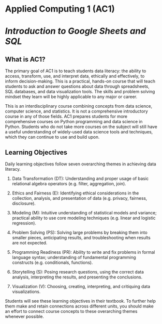 # Applied Computing 1 (AC1)
# *Introduction to Google Sheets and SQL*

## What is AC1?

The primary goal of AC1 is to teach students data literacy: the ability to
access, transform, use, and interpret data, ethically and effectively, to inform
decision-making. This is a practical, hands-on course that will teach students
to ask and answer questions about data through spreadsheets, SQL databases, and
data visualization tools. The skills and problem solving mindset they learn will
be highly applicable to any major or career.

This is an interdisciplinary course combining concepts from data science,
computer science, and statistics. It is not a comprehensive introductory
course in any of those fields. AC1 prepares students for more comprehensive
courses on Python programming and data science in Python. Students
who do not take more courses on the subject will still have a useful
understanding of widely-used data science tools and techniques, which they can
continue to use and build upon.

## Learning Objectives

Daily learning objectives follow seven overarching themes in achieving data
literacy.

1.  Data Transformation (DT): Understanding and proper usage of basic relational
    algebra operators (e.g. filter, aggregation, join).

1.  Ethics and Fairness (E): Identifying ethical considerations in the
    collection, analysis, and presentation of data (e.g. privacy, fairness,
    disclosure).

1.  Modeling (M): Intuitive understanding of statistical models and variance;
    practical ability to use core modeling techniques (e.g. linear and logistic
    regression).

1.  Problem Solving (PS): Solving large problems by breaking them into smaller
    pieces, anticipating results, and troubleshooting when results are not
    expected.

1.  Programming Readiness (PR): Ability to write and fix problems in formal
    language syntax; understanding of fundamental programming constructs (e.g.
    conditionals, functions).

1.  Storytelling (S): Posing research questions, using the correct data
    analysis, interpreting the results, and presenting the conclusions.

1.  Visualization (V): Choosing, creating, interpreting, and critiquing data
    visualizations.

Students will see these learning objectives in their textbook. To further help
them make and retain connections across different units, you should make an
effort to connect course concepts to these overarching themes whenever possible.
